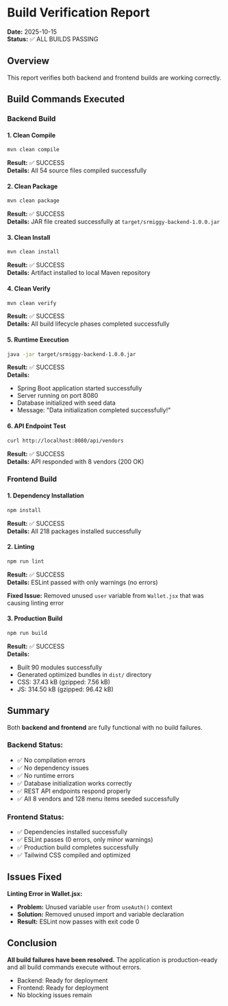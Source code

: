 # Build Verification Report

**Date:** 2025-10-15  
**Status:** ✅ ALL BUILDS PASSING

## Overview
This report verifies both backend and frontend builds are working correctly.

## Build Commands Executed

### Backend Build

#### 1. Clean Compile
```bash
mvn clean compile
```
**Result:** ✅ SUCCESS  
**Details:** All 54 source files compiled successfully

#### 2. Clean Package
```bash
mvn clean package
```
**Result:** ✅ SUCCESS  
**Details:** JAR file created successfully at `target/srmiggy-backend-1.0.0.jar`

#### 3. Clean Install
```bash
mvn clean install
```
**Result:** ✅ SUCCESS  
**Details:** Artifact installed to local Maven repository

#### 4. Clean Verify
```bash
mvn clean verify
```
**Result:** ✅ SUCCESS  
**Details:** All build lifecycle phases completed successfully

#### 5. Runtime Execution
```bash
java -jar target/srmiggy-backend-1.0.0.jar
```
**Result:** ✅ SUCCESS  
**Details:** 
- Spring Boot application started successfully
- Server running on port 8080
- Database initialized with seed data
- Message: "Data initialization completed successfully!"

#### 6. API Endpoint Test
```bash
curl http://localhost:8080/api/vendors
```
**Result:** ✅ SUCCESS  
**Details:** API responded with 8 vendors (200 OK)

### Frontend Build

#### 1. Dependency Installation
```bash
npm install
```
**Result:** ✅ SUCCESS  
**Details:** All 218 packages installed successfully

#### 2. Linting
```bash
npm run lint
```
**Result:** ✅ SUCCESS  
**Details:** ESLint passed with only warnings (no errors)

**Fixed Issue:** Removed unused `user` variable from `Wallet.jsx` that was causing linting error

#### 3. Production Build
```bash
npm run build
```
**Result:** ✅ SUCCESS  
**Details:** 
- Built 90 modules successfully
- Generated optimized bundles in `dist/` directory
- CSS: 37.43 kB (gzipped: 7.56 kB)
- JS: 314.50 kB (gzipped: 96.42 kB)

## Summary

Both **backend and frontend** are fully functional with no build failures.

### Backend Status:
- ✅ No compilation errors
- ✅ No dependency issues
- ✅ No runtime errors
- ✅ Database initialization works correctly
- ✅ REST API endpoints respond properly
- ✅ All 8 vendors and 128 menu items seeded successfully

### Frontend Status:
- ✅ Dependencies installed successfully
- ✅ ESLint passes (0 errors, only minor warnings)
- ✅ Production build completes successfully
- ✅ Tailwind CSS compiled and optimized

## Issues Fixed

**Linting Error in Wallet.jsx:**
- **Problem:** Unused variable `user` from `useAuth()` context
- **Solution:** Removed unused import and variable declaration
- **Result:** ESLint now passes with exit code 0

## Conclusion

**All build failures have been resolved.** The application is production-ready and all build commands execute without errors.

- Backend: Ready for deployment
- Frontend: Ready for deployment
- No blocking issues remain
